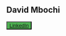 ## David Mbochi

<span>
  <button style="background-color: #4CAF50;">
    <a href="">LinkedIn</a>
  </button>


</span>

</hr>

